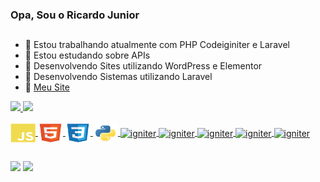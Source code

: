 <h3>Opa, Sou o Ricardo Junior</h3>

##

- 🔭 Estou trabalhando atualmente com PHP Codeiginiter e Laravel
- 🌱 Estou estudando sobre APIs 
- 👯 Desenvolvendo Sites utilizando WordPress e Elementor
- 👯 Desenvolvendo Sistemas utilizando Laravel
- 💬 <a href="ricardojuniorti.com" target="_blank">Meu Site</a>

 <div>
  <a href="https://github.com/ricardojuniorti">
  <img height="180em" src="https://github-readme-stats.vercel.app/api?username=ricardojuniorti&show_icons=true&theme=dracula&include_all_commits=true&count_private=true"/>
  <img height="180em" src="https://github-readme-stats.vercel.app/api/top-langs/?username=ricardojuniorti&layout=compact&langs_count=7&theme=dracula"/>
</div>
<div style="display: inline_block"><br>
  <img align="center" alt="Js" height="30" width="40" src="https://raw.githubusercontent.com/devicons/devicon/master/icons/javascript/javascript-plain.svg">
  <img align="center" alt="HTML" height="30" width="40" src="https://raw.githubusercontent.com/devicons/devicon/master/icons/html5/html5-original.svg">
  <img align="center" alt="CSS" height="30" width="40" src="https://raw.githubusercontent.com/devicons/devicon/master/icons/css3/css3-original.svg">
  <img align="center" alt="Python" height="30" width="40" src="https://raw.githubusercontent.com/devicons/devicon/master/icons/python/python-original.svg">
  <img align="center" alt="igniter" height="30" width="40" src="https://cdn.jsdelivr.net/gh/devicons/devicon/icons/codeigniter/codeigniter-plain-wordmark.svg">
  <img align="center" alt="igniter" height="30" width="40" src="https://cdn.jsdelivr.net/gh/devicons/devicon/icons/laravel/laravel-plain.svg">
  
  <img align="center" alt="igniter" height="45" width="55" src="https://cdn.jsdelivr.net/gh/devicons/devicon/icons/oracle/oracle-original.svg">
  <img align="center" alt="igniter" height="45" width="55" src="https://cdn.jsdelivr.net/gh/devicons/devicon/icons/mysql/mysql-original-wordmark.svg">
  <img align="center" alt="igniter" height="45" width="55" src="https://cdn.jsdelivr.net/gh/devicons/devicon/icons/microsoftsqlserver/microsoftsqlserver-plain-wordmark.svg">
  
</div>

  ##
  
  <div> 
  <a href = "mailto:ricardojuniorti@gmail.com"><img src="https://img.shields.io/badge/-Gmail-%23333?style=for-the-badge&logo=gmail&logoColor=white" target="_blank"></a>
  <a href="https://www.linkedin.com/in/ricardo-junior-74058148" target="_blank"><img src="https://img.shields.io/badge/-LinkedIn-%230077B5?style=for-the-badge&logo=linkedin&logoColor=white" target="_blank"></a> 
 
</div>
